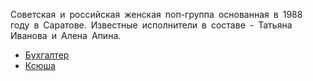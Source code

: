 Советская и российская женская поп-группа основанная в 1988 году в Саратове. Известные исполнители в составе - Татьяна Иванова и Алена Апина.

* [Бухгалтер](/songs/клм/Комбинация/Бухгалтер)
* [Ксюша](/songs/клм/Комбинация/Ксюша)